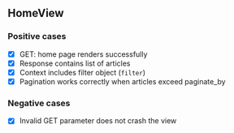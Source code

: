 ## HomeView

### Positive cases

-   [x] GET: home page renders successfully
-   [x] Response contains list of articles
-   [x] Context includes filter object (`filter`)
-   [x] Pagination works correctly when articles exceed paginate_by

### Negative cases

-   [x] Invalid GET parameter does not crash the view
